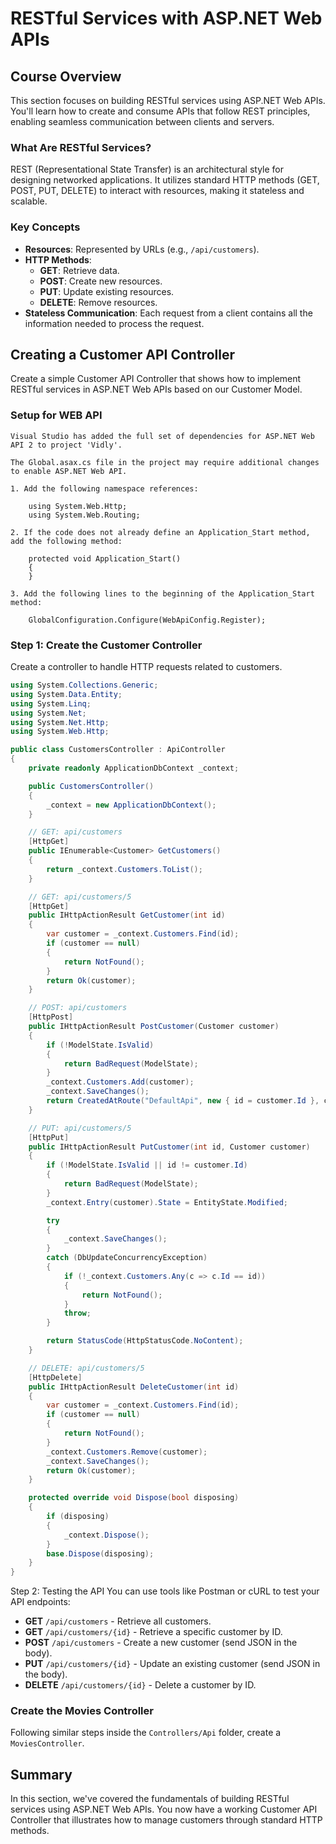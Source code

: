 # RESTful Services with ASP.NET Web APIs

## Course Overview
This section focuses on building RESTful services using ASP.NET Web APIs. You'll learn how to create and consume APIs that follow REST principles, enabling seamless communication between clients and servers.

### What Are RESTful Services?
REST (Representational State Transfer) is an architectural style for designing networked applications. It utilizes standard HTTP methods (GET, POST, PUT, DELETE) to interact with resources, making it stateless and scalable.

### Key Concepts
- **Resources**: Represented by URLs (e.g., `/api/customers`).
- **HTTP Methods**: 
  - **GET**: Retrieve data.
  - **POST**: Create new resources.
  - **PUT**: Update existing resources.
  - **DELETE**: Remove resources.
- **Stateless Communication**: Each request from a client contains all the information needed to process the request.

## Creating a Customer API Controller

Create a simple Customer API Controller that shows how to implement RESTful services in ASP.NET Web APIs based on our Customer Model.

### Setup for WEB API

```
Visual Studio has added the full set of dependencies for ASP.NET Web API 2 to project 'Vidly'. 

The Global.asax.cs file in the project may require additional changes to enable ASP.NET Web API.

1. Add the following namespace references:

    using System.Web.Http;
    using System.Web.Routing;

2. If the code does not already define an Application_Start method, add the following method:

    protected void Application_Start()
    {
    }

3. Add the following lines to the beginning of the Application_Start method:

    GlobalConfiguration.Configure(WebApiConfig.Register);
```
### Step 1: Create the Customer Controller

Create a controller to handle HTTP requests related to customers.

```csharp
using System.Collections.Generic;
using System.Data.Entity;
using System.Linq;
using System.Net;
using System.Net.Http;
using System.Web.Http;

public class CustomersController : ApiController
{
    private readonly ApplicationDbContext _context;

    public CustomersController()
    {
        _context = new ApplicationDbContext();
    }

    // GET: api/customers
    [HttpGet]
    public IEnumerable<Customer> GetCustomers()
    {
        return _context.Customers.ToList();
    }

    // GET: api/customers/5
    [HttpGet]
    public IHttpActionResult GetCustomer(int id)
    {
        var customer = _context.Customers.Find(id);
        if (customer == null)
        {
            return NotFound();
        }
        return Ok(customer);
    }

    // POST: api/customers
    [HttpPost]
    public IHttpActionResult PostCustomer(Customer customer)
    {
        if (!ModelState.IsValid)
        {
            return BadRequest(ModelState);
        }
        _context.Customers.Add(customer);
        _context.SaveChanges();
        return CreatedAtRoute("DefaultApi", new { id = customer.Id }, customer);
    }

    // PUT: api/customers/5
    [HttpPut]
    public IHttpActionResult PutCustomer(int id, Customer customer)
    {
        if (!ModelState.IsValid || id != customer.Id)
        {
            return BadRequest(ModelState);
        }
        _context.Entry(customer).State = EntityState.Modified;

        try
        {
            _context.SaveChanges();
        }
        catch (DbUpdateConcurrencyException)
        {
            if (!_context.Customers.Any(c => c.Id == id))
            {
                return NotFound();
            }
            throw;
        }

        return StatusCode(HttpStatusCode.NoContent);
    }

    // DELETE: api/customers/5
    [HttpDelete]
    public IHttpActionResult DeleteCustomer(int id)
    {
        var customer = _context.Customers.Find(id);
        if (customer == null)
        {
            return NotFound();
        }
        _context.Customers.Remove(customer);
        _context.SaveChanges();
        return Ok(customer);
    }

    protected override void Dispose(bool disposing)
    {
        if (disposing)
        {
            _context.Dispose();
        }
        base.Dispose(disposing);
    }
}
```
Step 2: Testing the API
You can use tools like Postman or cURL to test your API endpoints:

- **GET** `/api/customers` - Retrieve all customers.
- **GET** `/api/customers/{id}` - Retrieve a specific customer by ID.
- **POST** `/api/customers` - Create a new customer (send JSON in the body).
- **PUT** `/api/customers/{id}` - Update an existing customer (send JSON in the body).
- **DELETE** `/api/customers/{id}` - Delete a customer by ID.


### Create the Movies Controller
Following similar steps inside the `Controllers/Api` folder, create a `MoviesController`.

## Summary
In this section, we've covered the fundamentals of building RESTful services using ASP.NET Web APIs. You now have a working Customer API Controller that illustrates how to manage customers through standard HTTP methods. 
